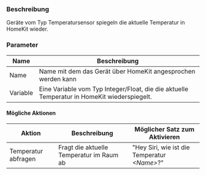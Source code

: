 ﻿### Beschreibung

Geräte vom Typ Temperatursensor spiegeln die aktuelle Temperatur in HomeKit wieder.

### Parameter

Name       | Beschreibung
---------- | ---------------
Name       | Name mit dem das Gerät über HomeKit angesprochen werden kann
Variable   | Eine Variable vom Typ Integer/Float, die die aktuelle Temperatur in HomeKit wiederspiegelt.

#### Mögliche Aktionen

Aktion               | Beschreibung                              | Möglicher Satz zum Aktivieren
-------------------- | ----------------------------------------- | -----------------------------
Temperatur abfragen | Fragt die aktuelle Temperatur im Raum ab | "Hey Siri, wie ist die Temperatur _<Name\>_?"